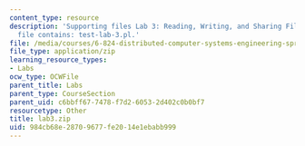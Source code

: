 ```yaml
---
content_type: resource
description: 'Supporting files Lab 3: Reading, Writing, and Sharing Files. The ZIP
  file contains: test-lab-3.pl.'
file: /media/courses/6-824-distributed-computer-systems-engineering-spring-2006/984cb68e28709677fe2014e1ebabb999_lab3.zip
file_type: application/zip
learning_resource_types:
- Labs
ocw_type: OCWFile
parent_title: Labs
parent_type: CourseSection
parent_uid: c6bbff67-7478-f7d2-6053-2d402c0b0bf7
resourcetype: Other
title: lab3.zip
uid: 984cb68e-2870-9677-fe20-14e1ebabb999
---
```

